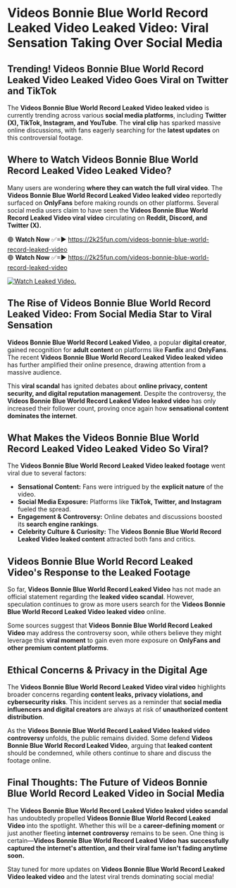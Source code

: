 # Videos Bonnie Blue World Record Leaked Video Leaked Video: Viral Sensation Taking Over Social Media

## **Trending! Videos Bonnie Blue World Record Leaked Video Leaked Video Goes Viral on Twitter and TikTok**
The **Videos Bonnie Blue World Record Leaked Video leaked video** is currently trending across various **social media platforms**, including **Twitter (X), TikTok, Instagram, and YouTube**. The **viral clip** has sparked massive online discussions, with fans eagerly searching for the **latest updates** on this controversial footage.

## **Where to Watch Videos Bonnie Blue World Record Leaked Video Leaked Video?**
Many users are wondering **where they can watch the full viral video**. The **Videos Bonnie Blue World Record Leaked Video leaked video** reportedly surfaced on **OnlyFans** before making rounds on other platforms. Several social media users claim to have seen the **Videos Bonnie Blue World Record Leaked Video viral video** circulating on **Reddit, Discord, and Twitter (X).**

🟢 **Watch Now** ✅=► https://2k25fun.com/videos-bonnie-blue-world-record-leaked-video  
🟢 **Watch Now** ✅=► https://2k25fun.com/videos-bonnie-blue-world-record-leaked-video  

[![Watch Leaked Video.](https://miro.medium.com/v2/resize:fit:828/format:webp/1*cilzJN44JGOrTw9NJCrNHA.gif "Watch Leaked Video")](https://2k25fun.com/videos-bonnie-blue-world-record-leaked-video)

## **The Rise of Videos Bonnie Blue World Record Leaked Video: From Social Media Star to Viral Sensation**
**Videos Bonnie Blue World Record Leaked Video**, a popular **digital creator**, gained recognition for **adult content** on platforms like **Fanfix** and **OnlyFans**. The recent **Videos Bonnie Blue World Record Leaked Video leaked video** has further amplified their online presence, drawing attention from a massive audience.

This **viral scandal** has ignited debates about **online privacy, content security, and digital reputation management**. Despite the controversy, the **Videos Bonnie Blue World Record Leaked Video leaked video** has only increased their follower count, proving once again how **sensational content dominates the internet**.

## **What Makes the Videos Bonnie Blue World Record Leaked Video Leaked Video So Viral?**
The **Videos Bonnie Blue World Record Leaked Video leaked footage** went viral due to several factors:
- **Sensational Content:** Fans were intrigued by the **explicit nature** of the video.
- **Social Media Exposure:** Platforms like **TikTok, Twitter, and Instagram** fueled the spread.
- **Engagement & Controversy:** Online debates and discussions boosted its **search engine rankings**.
- **Celebrity Culture & Curiosity:** The **Videos Bonnie Blue World Record Leaked Video leaked content** attracted both fans and critics.

## **Videos Bonnie Blue World Record Leaked Video's Response to the Leaked Footage**
So far, **Videos Bonnie Blue World Record Leaked Video** has not made an official statement regarding the **leaked video scandal**. However, speculation continues to grow as more users search for the **Videos Bonnie Blue World Record Leaked Video leaked video** online.

Some sources suggest that **Videos Bonnie Blue World Record Leaked Video** may address the controversy soon, while others believe they might leverage this **viral moment** to gain even more exposure on **OnlyFans and other premium content platforms**.

## **Ethical Concerns & Privacy in the Digital Age**
The **Videos Bonnie Blue World Record Leaked Video viral video** highlights broader concerns regarding **content leaks, privacy violations, and cybersecurity risks**. This incident serves as a reminder that **social media influencers and digital creators** are always at risk of **unauthorized content distribution**.

As the **Videos Bonnie Blue World Record Leaked Video leaked video controversy** unfolds, the public remains divided. Some defend **Videos Bonnie Blue World Record Leaked Video**, arguing that **leaked content** should be condemned, while others continue to share and discuss the footage online.

## **Final Thoughts: The Future of Videos Bonnie Blue World Record Leaked Video in Social Media**
The **Videos Bonnie Blue World Record Leaked Video leaked video scandal** has undoubtedly propelled **Videos Bonnie Blue World Record Leaked Video** into the spotlight. Whether this will be a **career-defining moment** or just another fleeting **internet controversy** remains to be seen. One thing is certain—**Videos Bonnie Blue World Record Leaked Video has successfully captured the internet's attention, and their viral fame isn't fading anytime soon.**

Stay tuned for more updates on **Videos Bonnie Blue World Record Leaked Video leaked video** and the latest viral trends dominating social media!